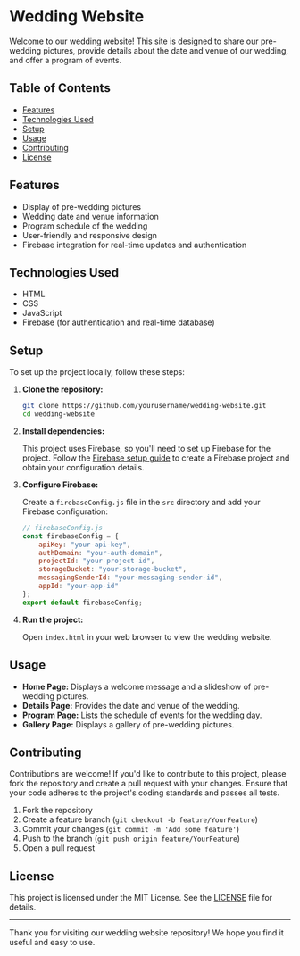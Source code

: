 # Wedding Website

Welcome to our wedding website! This site is designed to share our pre-wedding pictures, provide details about the date and venue of our wedding, and offer a program of events. 

## Table of Contents

- [Features](#features)
- [Technologies Used](#technologies-used)
- [Setup](#setup)
- [Usage](#usage)
- [Contributing](#contributing)
- [License](#license)

## Features

- Display of pre-wedding pictures
- Wedding date and venue information
- Program schedule of the wedding
- User-friendly and responsive design
- Firebase integration for real-time updates and authentication

## Technologies Used

- HTML
- CSS
- JavaScript
- Firebase (for authentication and real-time database)

## Setup

To set up the project locally, follow these steps:

1. **Clone the repository:**

    ```sh
    git clone https://github.com/yourusername/wedding-website.git
    cd wedding-website
    ```

2. **Install dependencies:**

    This project uses Firebase, so you'll need to set up Firebase for the project. Follow the [Firebase setup guide](https://firebase.google.com/docs/web/setup) to create a Firebase project and obtain your configuration details.

3. **Configure Firebase:**

    Create a `firebaseConfig.js` file in the `src` directory and add your Firebase configuration:

    ```js
    // firebaseConfig.js
    const firebaseConfig = {
        apiKey: "your-api-key",
        authDomain: "your-auth-domain",
        projectId: "your-project-id",
        storageBucket: "your-storage-bucket",
        messagingSenderId: "your-messaging-sender-id",
        appId: "your-app-id"
    };
    export default firebaseConfig;
    ```

4. **Run the project:**

    Open `index.html` in your web browser to view the wedding website.

## Usage

- **Home Page:** Displays a welcome message and a slideshow of pre-wedding pictures.
- **Details Page:** Provides the date and venue of the wedding.
- **Program Page:** Lists the schedule of events for the wedding day.
- **Gallery Page:** Displays a gallery of pre-wedding pictures.

## Contributing

Contributions are welcome! If you'd like to contribute to this project, please fork the repository and create a pull request with your changes. Ensure that your code adheres to the project's coding standards and passes all tests.

1. Fork the repository
2. Create a feature branch (`git checkout -b feature/YourFeature`)
3. Commit your changes (`git commit -m 'Add some feature'`)
4. Push to the branch (`git push origin feature/YourFeature`)
5. Open a pull request

## License

This project is licensed under the MIT License. See the [LICENSE](LICENSE) file for details.

---

Thank you for visiting our wedding website repository! We hope you find it useful and easy to use.
